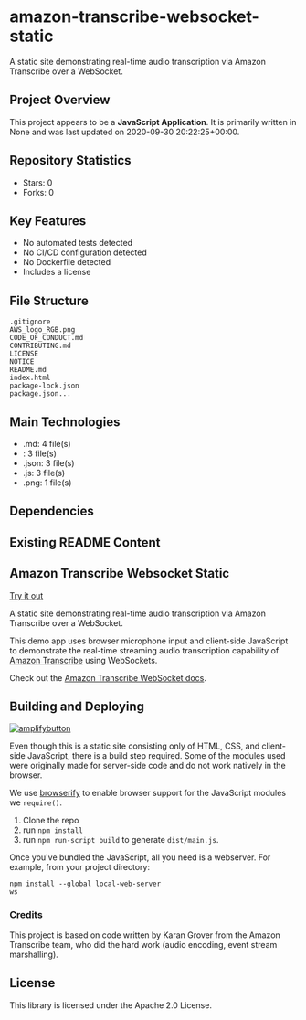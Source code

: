 # amazon-transcribe-websocket-static

A static site demonstrating real-time audio transcription via Amazon Transcribe over a WebSocket.

## Project Overview

This project appears to be a **JavaScript Application**. It is primarily written in None and was last updated on 2020-09-30 20:22:25+00:00.

## Repository Statistics
- Stars: 0
- Forks: 0

## Key Features
- No automated tests detected
- No CI/CD configuration detected
- No Dockerfile detected
- Includes a license

## File Structure
```
.gitignore
AWS_logo_RGB.png
CODE_OF_CONDUCT.md
CONTRIBUTING.md
LICENSE
NOTICE
README.md
index.html
package-lock.json
package.json...
```

## Main Technologies
- .md: 4 file(s)
- : 3 file(s)
- .json: 3 file(s)
- .js: 3 file(s)
- .png: 1 file(s)

## Dependencies


## Existing README Content

## Amazon Transcribe Websocket Static

[Try it out](https://transcribe-websockets.go-aws.com/)

A static site demonstrating real-time audio transcription via Amazon Transcribe over a WebSocket.

This demo app uses browser microphone input and client-side JavaScript to demonstrate the real-time streaming audio transcription capability of [Amazon Transcribe](https://aws.amazon.com/transcribe/) using WebSockets.

Check out the [Amazon Transcribe WebSocket docs](https://docs.aws.amazon.com/transcribe/latest/dg/websocket.html).

## Building and Deploying

[![amplifybutton](https://oneclick.amplifyapp.com/button.svg)](https://console.aws.amazon.com/amplify/home#/deploy?repo=https://github.com/aws-samples/amazon-transcribe-websocket-static)

Even though this is a static site consisting only of HTML, CSS, and client-side JavaScript, there is a build step required. Some of the modules used were originally made for server-side code and do not work natively in the browser.

We use [browserify](https://github.com/browserify/browserify) to enable browser support for the JavaScript modules we `require()`.

1. Clone the repo
2. run `npm install`
3. run `npm run-script build` to generate `dist/main.js`.

Once you've bundled the JavaScript, all you need is a webserver. For example, from your project directory: 

```
npm install --global local-web-server
ws
```

### Credits

This project is based on code written by Karan Grover from the Amazon Transcribe team, who did the hard work (audio encoding, event stream marshalling).

## License

This library is licensed under the Apache 2.0 License. 


